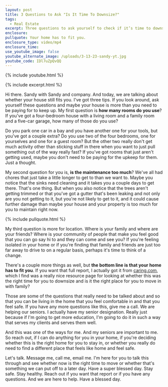 ```yaml
---
layout: post
title: 3 Questions to Ask "Is It Time To Downsize?"
tags:
  - Real Estate
excerpt: Three questions to ask yourself to check if it’s time to downsize.
enclosure:
pullquote: Your home has to fit you.
enclosure_type: video/mp4
enclosure_time:
use_youtube_image: false
youtube_alternate_image: /uploads/3-13-23-sandy-yt.jpg
youtube_code: IDl7uZpQvQQ
---
```

{% include youtube.html %}

{% include excerpt.html %}

Hi there. Sandy with Sandy and company. And today, we are talking about whether your house still fits you. I've got three tips. If you look around, ask yourself these questions and maybe your house is more than you need to be paying for to keep up. My first question is **how many rooms do you use**? If you've got a four-bedroom house with a living room and a family room and a five-car garage, how many of those do you use?

Do you park one car in a bay and you have another one for your tools, but you've got a couple extra? Do you use two of the four bedrooms, one for yourselves and one for a guest room? But the other two really don't get much activity other than sticking stuff in there when you want to just pull something out of the way really fast? If you've got rooms that just aren't getting used, maybe you don't need to be paying for the upkeep for them. Just a thought.&nbsp;

My second question for you is, **is the maintenance too much**? We've all had chores that just take a little longer to get to than we want to. Maybe you notice that the sinks need cleaning and it takes you a couple days to get there. That's one thing. But when you also notice that the trees aren't getting trimmed or that you've got a gutter that's been leaking and not only are you not getting to it, but you're not likely to get to it, and it could cause further damage than maybe your house and your property is too much for you to maintain right now.

{% include pullquote.html %}

My third question is more for location. Where is your family and where are your friends? Where is your community of people that make you feel good that you can go say hi to and they can come and see you? If you're feeling isolated in your home or if you're finding that family and friends are just too far away to drive to on a regular basis, perhaps it's time to think of a change.

There's a couple more things as well, but **the bottom line is that your home has to fit you**. If you want that full report, I actually got it from [caring.com](caring.com), which I find was a really nice resource page for looking at whether this was the right time for you to downsize and is it the right place for you to move in with family?

Those are some of the questions that really need to be talked about and so that you can be living in the home that you feel comfortable in and that you feel safe. If you have any more questions like this, give me a call. We are helping our seniors. I actually have my senior designation. Really just because if I'm going to get more education, I'm going to do it in such a way that serves my clients and serves them well.

And this was one of the ways for me. And my seniors are important to me. So reach out, if I can do anything for you in your home, if you're deciding whether this is the right home for you to stay in, or whether you really do need to find a different place that feels like home and feel safe.

Let's talk. Message me, call me, email me. I'm here for you to talk this through and see whether now is the right time to move or whether that's something we can put off to a later day. Have a super blessed day. Stay safe. Stay healthy. Reach out if you want that report or if you have any questions. And we are here to help. Have a blessed day.